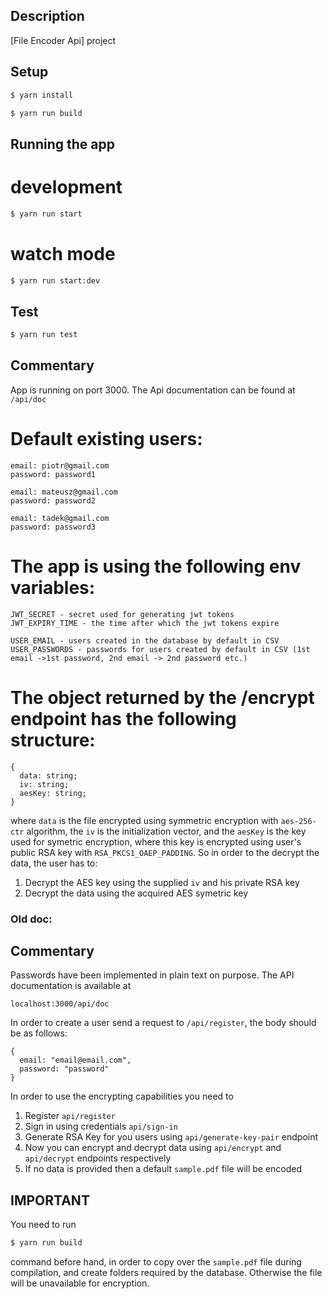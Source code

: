 ## Description

[File Encoder Api] project

## Setup

```bash
$ yarn install
```

```bash
$ yarn run build
```

## Running the app

# development

```bash
$ yarn run start
```

# watch mode
```bash
$ yarn run start:dev
```

## Test
```bash
$ yarn run test
```

## Commentary
App is running on port 3000. The Api documentation can be found at `/api/doc`

# Default existing users:
```
email: piotr@gmail.com
password: password1

email: mateusz@gmail.com
password: password2

email: tadek@gmail.com
password: password3
```

# The app is using the following env variables:
```
JWT_SECRET - secret used for generating jwt tokens
JWT_EXPIRY_TIME - the time after which the jwt tokens expire

USER_EMAIL - users created in the database by default in CSV
USER_PASSWORDS - passwords for users created by default in CSV (1st email ->1st password, 2nd email -> 2nd password etc.)
```

# The object returned by the /encrypt endpoint has the following structure:
```
{
  data: string;
  iv: string;
  aesKey: string;
}
```
where
`data` is the file encrypted using symmetric encryption with `aes-256-ctr` algorithm, the `iv` is the initialization vector, and the `aesKey` is the key used for symetric encryption, where this key is encrypted using user's public RSA key with `RSA_PKCS1_OAEP_PADDING`. So in order to the decrypt the data, the user has to:

1. Decrypt the AES key using the supplied `iv` and his private RSA key
2. Decrypt the data using the acquired AES symetric key 



### Old doc:
## Commentary

Passwords have been implemented in plain text on purpose.
The API documentation is available at 
```
localhost:3000/api/doc
```

In order to create a user send a request to `/api/register`, the body should be as follows:
```
{
  email: "email@email.com",
  password: "password"
}
```

In order to use the encrypting capabilities you need to 

1. Register `api/register`
2. Sign in using credentials `api/sign-in`
3. Generate RSA Key for you users using `api/generate-key-pair` endpoint
4. Now you can encrypt and decrypt data using `api/encrypt` and `api/decrypt` endpoints respectively
5. If no data is provided then a default `sample.pdf` file will be encoded

## IMPORTANT
You need to run 
```bash
$ yarn run build
```
command before hand, in order to copy over the `sample.pdf` file during compilation, and create folders required by the database. Otherwise the file will be unavailable for encryption.




